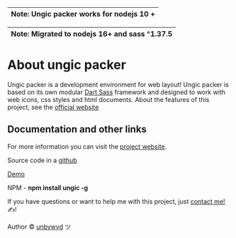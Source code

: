 
| Note: Ungic packer works for nodejs 10 + |
| --- |


| Note: Migrated to nodejs 16+ and sass ^1.37.5  |
| --- |

# About ungic packer
Ungic packer is a development environment for web layout! Ungic packer is based on its own modular [Dart Sass](https://sass-lang.com/dart-sass) framework and designed to work with web icons, css styles and html documents. About the features of this project, see the [official website](https://ungic.com)

## Documentation and other links
For more information you can visit the [project website](https://ungic.com).

Source code in a [github](https://github.com/unbywyd/ungic)

[Demo](https://ungic.com/demo/)

NPM - **npm install ungic -g**

If you have questions or want to help me with this project, just [contact me!](https://unbywyd.com) ✍!

Author © [unbywyd](https://unbywyd.com) ツ